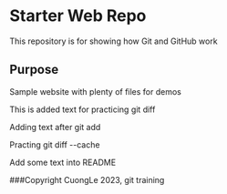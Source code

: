 # Starter Web Repo

This repository is for showing how Git and GitHub work

## Purpose

Sample website with plenty of files for demos

This is added text for practicing git diff

Adding text after git add

Practing git diff --cache

Add some text into README

###Copyright CuongLe 2023, git training
